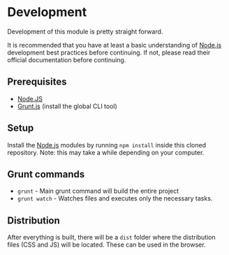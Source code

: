 # Development

Development of this module is pretty straight forward.

It is recommended that you have at least a basic understanding of [Node.js]
development best practices before continuing. If not, please read their official
documentation before continuing.

## Prerequisites 

- [Node.JS]
- [Grunt.js] (install the global CLI tool)

## Setup

Install the [Node.js] modules by running `npm install` inside this cloned
repository. Note: this may take a while depending on your computer.

## Grunt commands

- `grunt` - Main grunt command will build the entire project
- `grunt watch` - Watches files and executes only the necessary tasks.

## Distribution

After everything is built, there will be a `dist` folder where the distribution
files (CSS and JS) will be located. These can be used in the browser.

[Node.js]: https://nodejs.org
[Grunt.js]: https://gruntjs.com/getting-started#installing-the-cli
